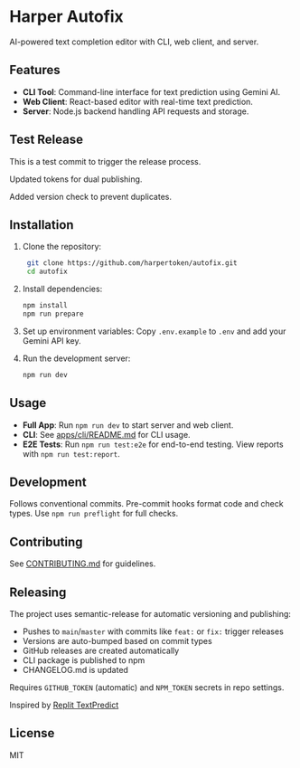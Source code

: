 # Harper Autofix

AI-powered text completion editor with CLI, web client, and server.

## Features

- **CLI Tool**: Command-line interface for text prediction using Gemini AI.
- **Web Client**: React-based editor with real-time text prediction.
- **Server**: Node.js backend handling API requests and storage.

## Test Release

This is a test commit to trigger the release process.

Updated tokens for dual publishing.

Added version check to prevent duplicates.

## Installation

1. Clone the repository:

   ```bash
    git clone https://github.com/harpertoken/autofix.git
    cd autofix
   ```

2. Install dependencies:

   ```bash
   npm install
   npm run prepare
   ```

3. Set up environment variables: Copy `.env.example` to `.env` and add your Gemini API key.

4. Run the development server:
   ```bash
   npm run dev
   ```

## Usage

- **Full App**: Run `npm run dev` to start server and web client.
- **CLI**: See [apps/cli/README.md](apps/cli/README.md) for CLI usage.
- **E2E Tests**: Run `npm run test:e2e` for end-to-end testing. View reports with `npm run test:report`.

## Development

Follows conventional commits. Pre-commit hooks format code and check types. Use `npm run preflight` for full checks.

## Contributing

See [CONTRIBUTING.md](CONTRIBUTING.md) for guidelines.

## Releasing

The project uses semantic-release for automatic versioning and publishing:

- Pushes to `main`/`master` with commits like `feat:` or `fix:` trigger releases
- Versions are auto-bumped based on commit types
- GitHub releases are created automatically
- CLI package is published to npm
- CHANGELOG.md is updated

Requires `GITHUB_TOKEN` (automatic) and `NPM_TOKEN` secrets in repo settings.

Inspired by [Replit TextPredict](https://replit.com/@harpertoken/TextPredict)

## License

MIT
